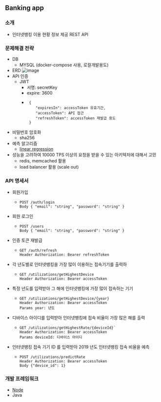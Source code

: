 ## Banking app

### 소개
- 인터넷뱅킹 이용 현황 정보 제공 REST API

### 문제해결 전략
- DB 
  - MYSQL (docker-compose 사용, 로컬개발용도) 
- ERD
![image](https://user-images.githubusercontent.com/5827617/65154570-b2a22180-da66-11e9-8fe2-f538fb54437e.png)
- API 인증
  - JWT 
    - 서명: secretKey
    - expire: 3600
    - ```
       {
          "expiresIn": accessToken 유효기간,
          "accessToken": API 접근 
          "refreshToken": accessToken 재발급 용도
       }
      ```
- 비밀번호 암호화
   - sha256
- 예측 알고리즘 
   - [linear regression](https://en.wikipedia.org/wiki/Linear_regression)
- 성능을 고려하여 10000 TPS 이상의 요청을 받을 수 있는 아키텍처에 대해서 고민
   - redis, memcached 활용
   - load balancer 활용 (scale out)
   
### API 명세서
 - 회원가입
    - ```
      POST /auth/login
      Body { "email": "string", "password": "string" }
      ```
 - 회원 로그인
    - ```
      POST /users
      Body { "email": "string", "password": "string" }
      ```      
 - 인증 토큰 재발급
    - ```
      GET /auth/refresh
      Header Authorization: Bearer refreshToken      
      ```
 - 각 년도별로 인터넷뱅킹을 가장 많이 이용하는 접속기기를 출력하
    - ```
      GET /utilizations/getHighestDevice
      Header Authorization: Bearer accessToken
      ```
 - 특정 년도를 입력받아 그 해에 인터넷뱅킹에 가장 많이 접속하는 기기
    - ```
      GET /utilizations/getHighestDevice/{year}
      Header Authorization: Bearer accessToken
      Params year: 년도
      ```
 - 디바이스 아이디를 입력받아 인터넷뱅킹에 접속 비율이 가장 많은 해를 출력
    - ```
      GET /utilizations/getHighestRate/{deviceId}`
      Header Authorization: Bearer accessToken
      Params deviceId: 디바이스 아이디
      ```
 - 인터넷뱅킹 접속 기기 ID 를 입력받아 2019 년도 인터넷뱅킹 접속 비율을 예측
    - ```
      POST /utilizations/predictRate
      Header Authorization: Bearer accessToken
      Body {"device_id": 1}
      ```


### 개발 프레임워크 
- [Node](https://github.com/june2/banking-app/blob/master/api-server-node-typescript/README.md#banking-app-node-server-rest-api)
- Java
